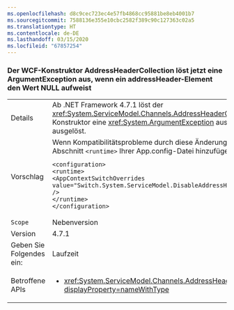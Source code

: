 ```yaml
---
ms.openlocfilehash: d8c9cec723ec4e57fb4868cc95881be8eb4001b7
ms.sourcegitcommit: 7588136e355e10cbc2582f389c90c127363c02a5
ms.translationtype: HT
ms.contentlocale: de-DE
ms.lasthandoff: 03/15/2020
ms.locfileid: "67857254"
---
```

### <a name="wcf-addressheadercollection-now-throws-an-argumentexception-if-an-addressheader-element-is-null"></a>Der WCF-Konstruktor AddressHeaderCollection löst jetzt eine ArgumentException aus, wenn ein addressHeader-Element den Wert NULL aufweist

|   |   |
|---|---|
|Details|Ab .NET Framework 4.7.1 löst der <xref:System.ServiceModel.Channels.AddressHeaderCollection.%23ctor(System.Collections.Generic.IEnumerable{System.ServiceModel.Channels.AddressHeader})>-Konstruktor eine <xref:System.ArgumentException> aus, wenn ein Element den Wert <code>null</code> aufweist. In .NET Framework 4.7 und früheren Versionen wird keine Ausnahme ausgelöst.|
|Vorschlag|Wenn Kompatibilitätsprobleme durch diese Änderung an .NET Framework 4.7.1 oder höher auftreten, können Sie diese deaktivieren, indem Sie folgende Zeile zum Abschnitt <code>&lt;runtime&gt;</code> Ihrer App.config-Datei hinzufügen:<pre><code class="lang-xml">&lt;configuration&gt;&#13;&#10;&lt;runtime&gt;&#13;&#10;&lt;AppContextSwitchOverrides value=&quot;Switch.System.ServiceModel.DisableAddressHeaderCollectionValidation=true&quot; /&gt;&#13;&#10;&lt;/runtime&gt;&#13;&#10;&lt;/configuration&gt;&#13;&#10;</code></pre>|
|`Scope`|Nebenversion|
|Version|4.7.1|
|Geben Sie Folgendes ein:|Laufzeit|
|Betroffene APIs|<ul><li><xref:System.ServiceModel.Channels.AddressHeaderCollection.%23ctor(System.Collections.Generic.IEnumerable{System.ServiceModel.Channels.AddressHeader})?displayProperty=nameWithType></li></ul>|
